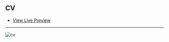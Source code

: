 ## CV
* [View Live Preview](https://mehdisaati.github.io/cv-templates/)

---
![cv](https://user-images.githubusercontent.com/117528133/209566630-aebd120c-63f9-4c8c-8eb4-8bf2af734795.jpg)


